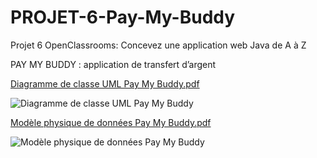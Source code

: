 # PROJET-6-Pay-My-Buddy
Projet 6 OpenClassrooms: Concevez une application web Java de A à Z

PAY MY BUDDY : application de transfert d’argent



[Diagramme de classe UML Pay My Buddy.pdf](https://github.com/QuentinCAVIN/PROJET-6-Pay-My-Buddy/files/12561100/Diagramme.de.classe.UML.Pay.My.Buddy.pdf)

![Diagramme de classe UML Pay My Buddy](https://github.com/QuentinCAVIN/PROJET-6-Pay-My-Buddy/assets/117484688/55cde85a-d24c-4d94-986f-6c8649aa73a0)



[Modèle physique de données Pay My Buddy.pdf](https://github.com/QuentinCAVIN/PROJET-6-Pay-My-Buddy/files/12561103/Modele.physique.de.donnees.Pay.My.Buddy.pdf)

![Modèle physique de données Pay My Buddy](https://github.com/QuentinCAVIN/PROJET-6-Pay-My-Buddy/assets/117484688/8c546ffb-ec97-43c2-8ae5-b32f2b574d94)
